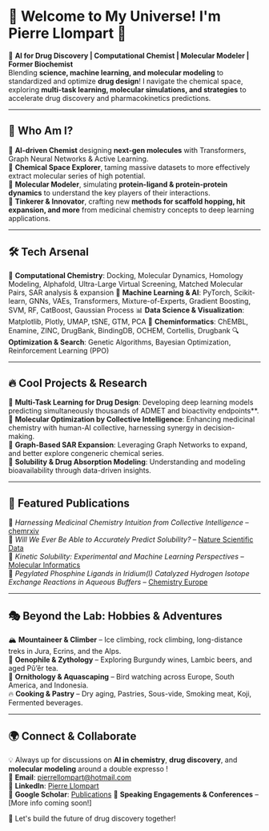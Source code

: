 # 🌌 Welcome to My Universe! I'm Pierre Llompart 🚀

🔬 **AI for Drug Discovery | Computational Chemist | Molecular Modeler | Former Biochemist**  
Blending **science, machine learning, and molecular modeling** to standardized and optimize **drug design**! I navigate the chemical space, exploring **multi-task learning, molecular simulations, and strategies** to accelerate drug discovery and pharmacokinetics predictions.  

---

## 🌟 Who Am I?
🔹 **AI-driven Chemist** designing **next-gen molecules** with Transformers, Graph Neural Networks & Active Learning.  
🔹 **Chemical Space Explorer**, taming massive datasets to more effectively extract molecular series of high potential.  
🔹 **Molecular Modeler**, simulating **protein-ligand & protein-protein dynamics** to understand the key players of their interactions.  
🔹 **Tinkerer & Innovator**, crafting new **methods for scaffold hopping, hit expansion, and more** from medicinal chemistry concepts to deep learning applications.  

---

## 🛠 Tech Arsenal
🧬 **Computational Chemistry**: Docking, Molecular Dynamics, Homology Modeling, Alphafold, Ultra-Large Virtual Screening, Matched Molecular Pairs, SAR analysis & expansion
🧠 **Machine Learning & AI**: PyTorch, Scikit-learn, GNNs, VAEs, Transformers, Mixture-of-Experts, Gradient Boosting, SVM, RF, CatBoost, Gaussian Process
📊 **Data Science & Visualization**: Matplotlib, Plotly, UMAP, tSNE, GTM, PCA
📡 **Cheminformatics**: ChEMBL, Enamine, ZINC, DrugBank, BindingDB, OCHEM, Cortellis, Drugbank
🔍 **Optimization & Search**: Genetic Algorithms, Bayesian Optimization, Reinforcement Learning (PPO) 

---

## 🔥 Cool Projects & Research
🔹 **Multi-Task Learning for Drug Design**: Developing deep learning models predicting simultaneously thousands of ADMET and bioactivity endpoints**.  
🔹 **Molecular Optimization by Collective Intelligence**: Enhancing medicinal chemistry with human-AI collective, harnessing synergy in decision-making.  
🔹 **Graph-Based SAR Expansion**: Leveraging Graph Networks to expand, and better explore congeneric chemical series.  
🔹 **Solubility & Drug Absorption Modeling**: Understanding and modeling bioavailability through data-driven insights.  

---

## 📜 Featured Publications
📖 *Harnessing Medicinal Chemistry Intuition from Collective Intelligence* – [chemrxiv](https://doi.org/10.26434/chemrxiv-2024-0hww3)  
📖 *Will We Ever Be Able to Accurately Predict Solubility?* – [Nature Scientific Data](https://doi.org/10.1002/minf.202300216)  
📖 *Kinetic Solubility: Experimental and Machine Learning Perspectives* – [Molecular Informatics](https://doi.org/10.1002/minf.202300216)  
📖 *Pegylated Phosphine Ligands in Iridium(I) Catalyzed Hydrogen Isotope Exchange Reactions in Aqueous Buffers* – [Chemistry Europe](https://doi.org/10.1002/chem.202402038)  

---

## 🎭 Beyond the Lab: Hobbies & Adventures
🏔 **Mountaineer & Climber** – Ice climbing, rock climbing, long-distance treks in Jura, Ecrins, and the Alps.  
🍷 **Oenophile & Zythology** – Exploring Burgundy wines, Lambic beers, and aged Pǔ’ěr tea.  
🦜 **Ornithology & Aquascaping** – Bird watching across Europe, South America, and Indonesia.  
🔥 **Cooking & Pastry** – Dry aging, Pastries, Sous-vide, Smoking meat, Koji, Fermented beverages.  

---

## 🌍 Connect & Collaborate
💡 Always up for discussions on **AI in chemistry**, **drug discovery**, and **molecular modeling** around a double expresso !  
📧 **Email**: pierrellompart@hotmail.com  
🔗 **LinkedIn**: [Pierre Llompart](https://www.linkedin.com/in/llompart)  
📜 **Google Scholar**: [Publications]([https://scholar.google.com/](https://scholar.google.com/citations?user=mhnpOc8AAAAJ&hl=fr))  
🎤 **Speaking Engagements & Conferences** – [More info coming soon!]  

🚀 Let's build the future of drug discovery together!
